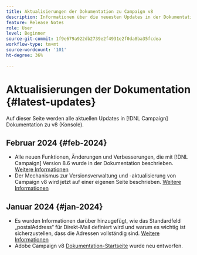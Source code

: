 ```yaml
---
title: Aktualisierungen der Dokumentation zu Campaign v8
description: Informationen über die neuesten Updates in der Dokumentation zu Campaign v8
feature: Release Notes
role: User
level: Beginner
source-git-commit: 1f9e679a922db2739e2f4931e2f0da8ba35fcdea
workflow-type: tm+mt
source-wordcount: '101'
ht-degree: 36%

---
```



# Aktualisierungen der Dokumentation {#latest-updates}

Auf dieser Seite werden alle aktuellen Updates in [!DNL Campaign] Dokumentation zu v8 (Konsole).

## Februar 2024 {#feb-2024}

* Alle neuen Funktionen, Änderungen und Verbesserungen, die mit [!DNL Campaign] Version 8.6 wurde in der Dokumentation beschrieben. [Weitere Informationen](release-notes.md)
* Der Mechanismus zur Versionsverwaltung und -aktualisierung von Campaign v8 wird jetzt auf einer eigenen Seite beschrieben. [Weitere Informationen](upgrades.md)


## Januar 2024 {#jan-2024}

* Es wurden Informationen darüber hinzugefügt, wie das Standardfeld „postalAddress“ für Direkt-Mail definiert wird und warum es wichtig ist sicherzustellen, dass die Adressen vollständig sind. [Weitere Informationen](../send/direct-mail.md)
* Adobe Campaign v8 [Dokumentation-Startseite](../campaign-home.md) wurde neu entworfen.
